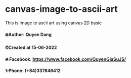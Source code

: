 # canvas-image-to-ascii-art
This is image to ascii art using canvas 2D basic

#### ❄️Author: Quyen Dang

#### ⏰Created at 15-06-2022

#### 🔥 Facebook: https://www.facebook.com/QuyenGiaSuJS/

#### ✨Phone: (+84)337846412

